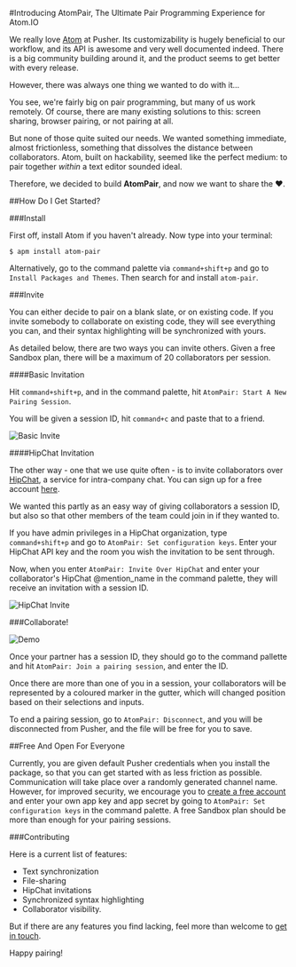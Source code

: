 #Introducing AtomPair, The Ultimate Pair Programming Experience for Atom.IO

We really love [Atom](http://atom.io) at Pusher. Its customizability is hugely beneficial to our workflow, and its API is awesome and very well documented indeed. There is a big community building around it, and the product seems to get better with every release. 

However, there was always one thing we wanted to do with it...

You see, we're fairly big on pair programming, but many of us work remotely. Of course, there are many existing solutions to this: screen sharing, browser pairing, or not pairing at all.

But none of those quite suited our needs. We wanted something immediate, almost frictionless, something that dissolves the distance between collaborators. Atom, built on hackability, seemed like the perfect medium: to pair together *within* a text editor sounded ideal.

Therefore, we decided to build **AtomPair**, and now we want to share the ♥.

##How Do I Get Started?

###Install

First off, install Atom if you haven't already. Now type into your terminal:

    $ apm install atom-pair
    
Alternatively, go to the command palette via `command+shift+p` and go to `Install Packages and Themes`. Then search for and install `atom-pair`.

###Invite

You can either decide to pair on a blank slate, or on existing code. If you invite somebody to collaborate on existing code, they will see everything you can, and their syntax highlighting will be synchronized with yours.

As detailed below, there are two ways you can invite others. Given a free Sandbox plan, there will be a maximum of 20 collaborators per session.

####Basic Invitation

Hit `command+shift+p`, and in the command palette, hit `AtomPair: Start A New Pairing Session`. 

You will be given a session ID, hit `command+c` and paste that to a friend.

![Basic Invite](https://raw.githubusercontent.com/pusher/atom-pair/blog_post/images/invite.gif)

####HipChat Invitation

The other way - one that we use quite often - is to invite collaborators over [HipChat](http://hipchat.com), a service for intra-company chat. You can sign up for a free account [here](https://www.hipchat.com/sign_up).

We wanted this partly as an easy way of giving collaborators a session ID, but also so that other members of the team could join in if they wanted to. 

If you have admin privileges in a HipChat organization, type `command+shift+p` and go to `AtomPair: Set configuration keys`. Enter your HipChat API key and the room you wish the invitation to be sent through. 

Now, when you enter `AtomPair: Invite Over HipChat` and enter your collaborator's HipChat @mention_name in the command palette, they will receive an invitation with a session ID.

![HipChat Invite](https://raw.githubusercontent.com/pusher/atom-pair/blog_post/images/hipchat.jpg)

###Collaborate!

![Demo](https://raw.githubusercontent.com/pusher/atom-pair/blog_post/images/demo.gif)

Once your partner has a session ID, they should go to the command pallette and hit `AtomPair: Join a pairing session`, and enter the ID. 

Once there are more than one of you in a session, your collaborators will be represented by a coloured marker in the gutter, which will changed position based on their selections and inputs. 

To end a pairing session, go to `AtomPair: Disconnect`, and you will be disconnected from Pusher, and the file will be free for you to save.

##Free And Open For Everyone

Currently, you are given default Pusher credentials when you install the package, so that you can get started with as less friction as possible. Communication will take place over a randomly generated channel name. However, for improved security, we encourage you to [create a free account]() and enter your own app key and app secret by going to `AtomPair: Set configuration keys` in the command palette. A free Sandbox plan should be more than enough for your pairing sessions.

###Contributing

Here is a current list of features:

* Text synchronization
* File-sharing
* HipChat invitations
* Synchronized syntax highlighting
* Collaborator visibility.

But if there are any features you find lacking, feel more than welcome to [get in touch](jamie@pusher.com).

Happy pairing!

 



